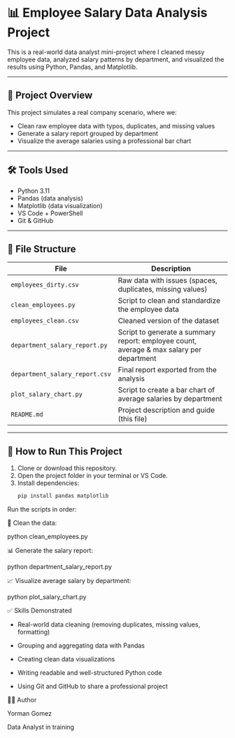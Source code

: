 # 📊 Employee Salary Data Analysis Project

This is a real-world data analyst mini-project where I cleaned messy employee data, analyzed salary patterns by department, and visualized the results using Python, Pandas, and Matplotlib.

---

## 📁 Project Overview

This project simulates a real company scenario, where we:
- Clean raw employee data with typos, duplicates, and missing values
- Generate a salary report grouped by department
- Visualize the average salaries using a professional bar chart

---

## 🛠️ Tools Used

- Python 3.11
- Pandas (data analysis)
- Matplotlib (data visualization)
- VS Code + PowerShell
- Git & GitHub

---

## 📂 File Structure

| File | Description |
|------|-------------|
| `employees_dirty.csv` | Raw data with issues (spaces, duplicates, missing values) |
| `clean_employees.py` | Script to clean and standardize the employee data |
| `employees_clean.csv` | Cleaned version of the dataset |
| `department_salary_report.py` | Script to generate a summary report: employee count, average & max salary per department |
| `department_salary_report.csv` | Final report exported from the analysis |
| `plot_salary_chart.py` | Script to create a bar chart of average salaries by department |
| `README.md` | Project description and guide (this file) |

---

## 🚀 How to Run This Project

1. Clone or download this repository.
2. Open the project folder in your terminal or VS Code.
3. Install dependencies:
   ```bash
   pip install pandas matplotlib
Run the scripts in order:


🧹 Clean the data:

python clean_employees.py


📊 Generate the salary report:

python department_salary_report.py


📈 Visualize average salary by department:

python plot_salary_chart.py


✅ Skills Demonstrated

- Real-world data cleaning (removing duplicates, missing values, formatting)

- Grouping and aggregating data with Pandas

- Creating clean data visualizations

- Writing readable and well-structured Python code

- Using Git and GitHub to share a professional project


👨‍💻 Author

Yorman Gomez

Data Analyst in training
